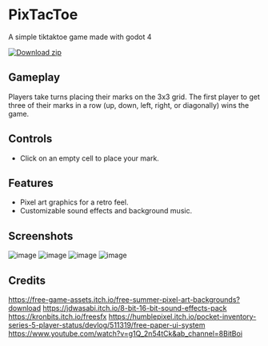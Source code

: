 # PixTacToe

A simple tiktaktoe game made with godot 4

[![Download zip](https://custom-icon-badges.demolab.com/badge/-Download-blue?style=for-the-badge&logo=download&logoColor=white "Download zip")](https://github.com/JASHiNSENNiN/PixTacToe/releases/download/v1.0.0/PixTacToe.apk)

## Gameplay

Players take turns placing their marks on the 3x3 grid. The first player to get three of their marks in a row (up, down, left, right, or diagonally) wins the game.

## Controls

- Click on an empty cell to place your mark.

## Features

- Pixel art graphics for a retro feel.
- Customizable sound effects and background music.

## Screenshots

![image](https://github.com/JASHiNSENNiN/godot_pixel_tiktaktoe/assets/95284497/9c9c1415-78ba-4d30-ba9b-3825e1f91880)
![image](https://github.com/JASHiNSENNiN/godot_pixel_tiktaktoe/assets/95284497/0664f150-ce25-4fd4-8ac8-352333dd1152)
![image](https://github.com/JASHiNSENNiN/godot_pixel_tiktaktoe/assets/95284497/761ba6e6-9ebd-4f54-84b0-cf929c264040)
![image](https://github.com/JASHiNSENNiN/godot_pixel_tiktaktoe/assets/95284497/b6621d59-1201-44c6-9b4b-85d4be91cacf)



## Credits

https://free-game-assets.itch.io/free-summer-pixel-art-backgrounds?download
https://jdwasabi.itch.io/8-bit-16-bit-sound-effects-pack
https://kronbits.itch.io/freesfx
https://humblepixel.itch.io/pocket-inventory-series-5-player-status/devlog/511319/free-paper-ui-system
https://www.youtube.com/watch?v=g1Q_2n54tCk&ab_channel=8BitBoi
